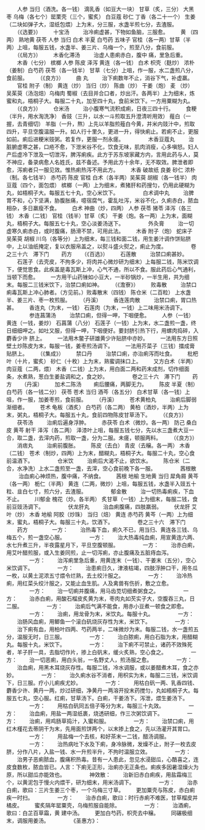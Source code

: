 <!-- { "loadSidebar": true } -->
　　人参 当归（酒洗。各一钱） 滴乳香（如豆大一块） 甘草（炙，三分） 大黑枣 乌梅（各七个）罂栗壳（三个，蜜炙） 白豆蔻 砂仁 丁香（各二十一个） 生姜（二块如弹子大，湿纸包煨）上为末，分三服，水盏半煎七分，去渣服。
　　（《选要》）
　　十宝汤
　　 治冷痢虚甚，下物如鱼脑，三服愈。
　　黄 （四两） 熟地黄 茯苓 人参 当归 白术 半夏 白芍药 五味子 官桂（各一两）甘草（半两）上咀，每服五钱，水盏半、姜三片、乌梅一个，煎至八分，食前服。
　　（《局方》）
　　木香化滞汤
　　 治虚人患痢赤白，腹中 痛，里急后重。
　　木香（七分） 槟榔 人参 陈皮 泽泻 黄连（各一钱） 白术 枳壳（麸炒） 浓朴（姜制）白芍药 茯苓（各一钱半） 甘草（七分）上咀，作一服，水二盏煎八分，食前服。
　　（《良方》）
　　曲 丸
　　 治下痢数年不止，消谷下气，补虚羸。
　　官桂 附子（制） 黄连（炒） 当归（炒） 陈曲（炒） 干姜（炮） 麦 （炒） 吴茱萸（汤泡焙）乌梅肉 蜀椒（去目并合口者，炒出汗。各两半）上为细末，炼蜜和丸，梧桐子大。每服二十丸，加至四十丸，食前米饮下。一方用粟糊为丸。
　　（《良方》）
　　仓米汤
　　 治小腹寒气流积成痢，日夜三四十行。
　　食粳（半升，用水淘洗净） 香豉（三升，以水一斗煎取五升澄清听用效） 薤白（一握，去青细切） 羊脂（一升，熬）上先以羊脂煎薤白今黄，并米内豉汁中，煎取四升，平旦空腹温服一升。如人行十里久，更进一升，得快痢止。若痢不止，更服如前。痢后进粳米豉粥。若复作，更服一剂永瘥。
　　
　　木香豆蔻丸
　　 治脏腑虚寒之甚，口疮不愈，下泄米谷不化，饮食无味，肌肉消瘦，心多嗔怒。妇人产后虚冷下泄及一切泄泻，脾泻痢疾。此方于苏东坡家藏方内，言用此药与人，莫不神应，备录病愈人名姓氏，兹不备述。予用此方十余年，无不取效。脾泄者即愈，泻痢者只一服见效。惟热痢热泻不用此方。
　　木香 破故纸 良姜 砂仁 浓朴（制。各七钱半） 赤芍药 陈皮 官桂 白术（各半两）吴茱萸 胡椒（各一钱半） 肉豆蔻（四个，面包煨） 槟榔（一两）上为细末，煮猪肝和药搜匀，仍用此硬糊为丸，如梧桐子大。每服五七十丸，空心米饮下。
　　
　　白术调中丸
　　 治脾胃不和，心下坚满，胁腹胀痛，噫宿腐气，霍乱吐泻，米谷不化，久痢赤白，脓血相杂，多日羸瘦不食。
　　白术 神曲（炒，四两） 人参 茯苓 猪苓 泽泻（各三钱） 木香（二钱） 官桂（钱半）甘草（炙） 干姜（炮。各一两）上为末，面糊丸，梧桐子大。每服五七十丸，空心淡姜汤送下。
　　
　　外灸膏
　　 治一切虚寒久痢赤白，或时腹痛，肠滑不禁，可用此法。
　　木香 附子（炮） 蛇床子 吴茱萸 胡椒 川乌（各等分）上为细末，每三钱和面二钱，用生姜汁调作饼贴脐中，上以油纸掩定，复以衣服帛盖之，以熨斗盛火熨之，痢止为度。
　　
　　卷之三十六　滞下门
　　药方
　　（《百选》）
　　石莲散
　　 治禁口痢甚妙。
　　石莲子（去壳皮，不拘多少，将肉并心微炒研为细末）上每服二钱，陈米饮调下，便觉思食。此疾盖是毒瓦斯上冲，心气不通，所以不食。服此药后心气通利，当顿下而愈。
　　一方用干山药锉如小豆大，一半砂锅炒，一半生用，共为细末。每服二三钱米饮下，治禁口痢如神。
　　（《澹寮》）
　　败毒散
　　 治禁口痢毒瓦斯上冲心肺者。（方见前。）败毒散末（四钱） 陈仓米（二百粒） 上水盏半、姜三片、枣一枚煎服。
　　（丹溪）
　　香连莲肉散
　　 治禁口痢，胃口热甚。
　　香连丸（为末，一钱） 石莲肉（为末，一钱）上二味用米汤调下。
　　
　　参连菖蒲汤
　　 治禁口痢，但得一呷，下咽便愈。
　　人参（一钱） 黄连（一钱，姜炒） 石菖蒲（八分） 石莲子（一钱）上为末，水二盏煎一盏，终日细细呷之。如吐又服，但得一呷，下咽便好。要封脐引热下行，用螺肉捣碎，入麝香少许 脐上。
　　一法用木鳖子研雄黄少许贴脐中亦妙。
　　一法用东方日照壁土炒陈皮为末，每服一钱，姜枣煎汤调下。
　　一法用芥菜子（三钱）擂成膏贴脐上。
　　（《集成》）
　　禁口丹
　　 治禁口痢，亦治痢泻而吐食。
　　枇杷叶（十片，蜜炙） 砂仁（十枚）上为末，熟蜜调抹口上。
　　又方白术（半两） 肉豆蔻（二两，煨） 木香（二钱）上为末，用白面二两和药末成剂，切作细面条，水煮熟，葱白生姜盐调和之，食之妙。
　　
　　卷之三十六　滞下门
　　药方
　　（丹溪）
　　加术二陈汤
　　痢后腰痛，两脚无力。
　　陈皮 半夏（制） 白芍药（各一钱二分） 茯苓 苍术 当归 酒芩（各五分） 白术甘草（各一钱）上咀，作一服，加姜枣煎，食前服。
　　（丹溪）
　　苍术黄柏丸
　　 治痢后脚弱渐细者。
　　苍术 龟板（酒炙） 白芍药（各二两） 黄柏（酒炒，半两）上为末，粥丸，梧桐子大。每服五十丸，食前四物陈皮甘草汤下。
　　（《良方》）
　　茯苓汤
　　 治痢后遍身浮肿。
　　赤茯苓 白术（微炒。各一两） 防己 桑白皮 黄芩 射干 泽泻（各二两） 泽漆叶上咀，每服五钱七分，先以水三盏煮大豆一合，取二盏，去滓内药，煎取一盏，分为二服。未瘥，顿服两料。
　　（《良方》）
　　消痞丸
　　 治痢前腹胀。
　　陈皮（去白） 青皮（去穣。各一两） 木香（二钱） 苍术（制炒，四两）上为末，醋糊丸，梧桐子大。每服二十丸，空心食前温酒下。
　　
　　仓米饮
　　 治痢后大渴不止，欲饮水。
　　陈仓米（二合，水净洗）上水二盏煎至一盏，去滓，空心食前晚下各一服。
　　
　　茜根散
　　 治血痢心神烦热，腹中痛，不纳食。
　　茜根 地榆 生地黄 当归 犀角屑 黄芩（各一两） 栀仁（半两） 黄连（二两，微炒）上咀，每服五钱，水盏半入豉五十粒、韭白七寸，煎六分，去渣服。
　　
　　郁金散
　　 治一切热毒痢疾，下血不止。
　　川郁金 槐花（炒。各半两） 炙甘草（一钱）上为细末，每服二钱，食前豆豉汤调下。
　　
　　伏龙肝丸
　　 治血痢腹痛，四肢羸弱。
　　伏龙肝 艾叶（炒） 木香 地榆 阿胶（炒珠） 当归（焙） 黄连 赤芍药 黄芩（一两）上为细末，蜜丸，梧桐子大。每服三十丸，饮酒下。
　　
　　卷之三十六　滞下门
　　药方
　　
　　一方：
　　治热毒下血，痢久不已，用当归、黄连各三钱、乌梅五个，煎一盏空心服。
　　
　　一方：
　　治大热毒纯血痢，用宣黄连六两、水七升煮三升，半夜露星月下，平旦空腹顿服。
　　
　　一方：
　　治赤白痢，用艾叶醋煎服，或入生姜同煎，止一切泻痢，亦止腹痛及五脏痔血泻。
　　
　　一方：
　　治泻痢里急后重，用黄连末（一钱）、干姜末（五分），空心米饮调下。
　　
　　一方：
　　治患痢日久，津液枯竭，四肢浮肿口干，用冬瓜一枚，以黄土泥浓五寸煨令烂熟，去土绞汁服之。
　　
　　一方：
　　治冷热痢，用红菜头绞汁服之，又能止血生肌。人及禽兽有伤折，敷之立愈。
　　
　　一方：
　　治一切痢并腹痛，用马齿苋切细煮粥食之。
　　
　　一方：
　　治赤白痢，用酸石榴皮炙黄为末，枣肉丸如芡实子大，空腹吞三丸，日二服。
　　
　　一方：
　　治痢后气满不能食，用赤小豆煮一顿食之即愈。
　　
　　一方：
　　治痢，用龙骨为末，米饮丸。每服十丸。
　　
　　一方：
　　治肠风血痢，用鲫鱼一个滚白矾烧灰存性为末，米饮下。
　　
　　一方：
　　治下痢有血，用柏叶四两、芍药两半，二味微炒为末。每服二钱，水一盏煎五分，温服无时，日三服。
　　
　　一方：
　　治白脓痢，用白石脂为末，用醋糊丸。每服十丸，米饮下。
　　
　　一方：
　　治下痢不可禁止，诸药不效殊死者，羊子肝一具，去脂切作片，掺上白矾末，缓火炙熟，空心食之。
　　
　　一方：
　　治一切恶痢，用白头翁，一名野丈人，煎汤服之愈。
　　
　　一方：
　　治血痢，用黑木耳烧灰存性。每服二钱，冷水调服，或以姜醋煮木耳，食之亦妙。
　　
　　一方：
　　治久痢水谷不消者，用枳实为末，每服二三钱，米饮调下，日三服。疗小儿痢疾尤妙。
　　
　　一方：
　　用枯白矾一两、乳香四钱、麝香少许、黄丹一两，炒过研细，净黄丹一两溶开投末药搅匀，丸如梧桐子大。每服五七丸，空心服。红痢，甘草汤下。白痢，干姜汤下。泻泄，煨生姜汤下。
　　
　　一方：
　　用枯白矾同五倍子等分为末，每服三十丸效。
　　
　　一方：
　　治血痢，用盐一两湿纸裹，烧透研细，作三次粥饮调下。
　　
　　一方：
　　治痢，用鸡肠草捣汁，入蜜和服。
　　
　　一方：
　　治禁口痢，用红木槿花去蒂阴干为末，先用面煎饼两个，以末掺上食之，先以汤灌开其胃口。
　　
　　一方：
　　用盐梅一个去核，和好茶末一二钱，醋汤调服。
　　
　　一方：
　　治热病吐下水及下痢，身冷脉微，发燥不止，附子一枚去皮脐，分作八片，入盐一钱、水一升煎半升，不拘时温服立效。
　　
　　一方：
　　治男子恶痢脓血，腹痛积热毒。昔有一人患此，忽见水浸甜瓜，心酷喜之，连皮食数枚，脓血皆已。人言：下痢无正形，治痢亦无正条也。痢疾多因暑湿燥火为原，所以甜瓜亦能效也。
　　
　　神效散：
　　治新旧赤白痢疾，用盐霜梅三个，以黄泥包于慢火内煨干，研为细末，用米汤调下。
　　
　　一方：
　　治赤白痢，歌曰：三片生姜三个枣，一个乌梅三寸草。
　　更加粟壳与陈皮，赤白痢疾一时扫。
　　
　　一方：
　　治赤白痢，歌曰：时行赤痢不难医，甘草榴皮并橘皮。
　　蜜炙隔年罂粟壳，乌梅煎服自能除。
　　
　　一方：
　　治酒痢，歌曰：白芷百草霜，黄 建中汤。
　　更加白芍药，枳壳去中穣。
　　同碾极细末，调服用姜汤。
　　
　　《圣惠方》：
